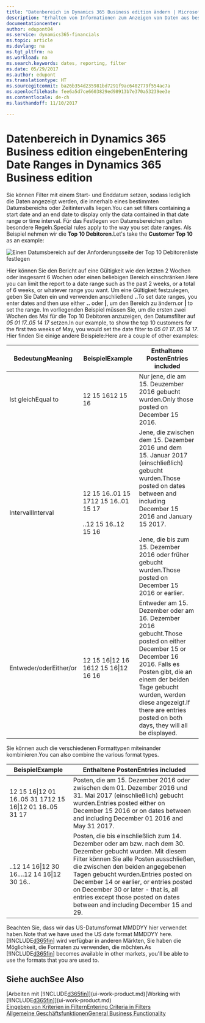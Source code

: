 ```yaml
---
title: "Datenbereich in Dynamics 365 Business edition ändern | Microsoft Docs"
description: "Erhalten von Informationen zum Anzeigen von Daten aus bestimmten Zeiträumen mithilfe von Dynamics 365 Business edition."
documentationcenter: 
author: edupont04
ms.service: dynamics365-financials
ms.topic: article
ms.devlang: na
ms.tgt_pltfrm: na
ms.workload: na
ms.search.keywords: dates, reporting, filter
ms.date: 05/29/2017
ms.author: edupont
ms.translationtype: HT
ms.sourcegitcommit: ba26b354d235981bd7291f9ac6402779f554ac7a
ms.openlocfilehash: fee6a5d7ce6603829ed98913b7e370a53239ee3e
ms.contentlocale: de-ch
ms.lasthandoff: 11/10/2017

---
```

# <a name="entering-date-ranges-in-dynamics-365-business-edition"></a><span data-ttu-id="bece4-103">Datenbereich in Dynamics 365 Business edition eingeben</span><span class="sxs-lookup"><span data-stu-id="bece4-103">Entering Date Ranges in Dynamics 365 Business edition</span></span> 
<span data-ttu-id="bece4-104">Sie können Filter mit einem Start- und Enddatum setzen, sodass lediglich die Daten angezeigt werden, die innerhalb eines bestimmten Datumsbereichs oder Zeitintervalls liegen.</span><span class="sxs-lookup"><span data-stu-id="bece4-104">You can set filters containing a start date and an end date to display only the data contained in that date range or time interval.</span></span> <span data-ttu-id="bece4-105">Für das Festlegen von Datumsbereichen gelten besondere Regeln.</span><span class="sxs-lookup"><span data-stu-id="bece4-105">Special rules apply to the way you set date ranges.</span></span> <span data-ttu-id="bece4-106">Als Beispiel nehmen wir die **Top 10 Debitoren**.</span><span class="sxs-lookup"><span data-stu-id="bece4-106">Let's take the **Customer Top 10** as an example:</span></span>

![Einen Datumsbereich auf der Anforderungsseite der Top 10 Debitorenliste festlegen](./media/ui-enter-date-ranges/customer-top10-list.png)

<span data-ttu-id="bece4-108">Hier können Sie den Bericht auf eine Gültigkeit wie den letzten 2 Wochen oder insgesamt 6 Wochen oder einen beliebigen Bereich einschränken.</span><span class="sxs-lookup"><span data-stu-id="bece4-108">Here you can limit the report to a date range such as the past 2 weeks, or a total of 6 weeks, or whatever range you want.</span></span> <span data-ttu-id="bece4-109">Um eine Gültigkeit festzulegen, geben Sie Daten ein und verwenden anschließend **..**</span><span class="sxs-lookup"><span data-stu-id="bece4-109">To set date ranges, you enter dates and then use either **..**</span></span> <span data-ttu-id="bece4-110">oder **|**, um den Bereich zu ändern.</span><span class="sxs-lookup"><span data-stu-id="bece4-110">or **|** to set the range.</span></span> <span data-ttu-id="bece4-111">Im vorliegenden Beispiel müssen Sie, um die ersten zwei Wochen des Mai für die Top 10 Debitoren anzuzeigen, den Datumsfilter auf *05 01 17..05 14 17* setzen.</span><span class="sxs-lookup"><span data-stu-id="bece4-111">In our example, to show the top 10 customers for the first two weeks of May, you would set the date filter to *05 01 17..05 14 17*.</span></span>
<span data-ttu-id="bece4-112">Hier finden Sie einige andere Beispiele:</span><span class="sxs-lookup"><span data-stu-id="bece4-112">Here are a couple of other examples:</span></span>

| <span data-ttu-id="bece4-113">Bedeutung</span><span class="sxs-lookup"><span data-stu-id="bece4-113">Meaning</span></span> | <span data-ttu-id="bece4-114">Beispiel</span><span class="sxs-lookup"><span data-stu-id="bece4-114">Example</span></span> | <span data-ttu-id="bece4-115">Enthaltene Posten</span><span class="sxs-lookup"><span data-stu-id="bece4-115">Entries included</span></span> |
|---|---|---|
|<span data-ttu-id="bece4-116">Ist gleich</span><span class="sxs-lookup"><span data-stu-id="bece4-116">Equal to</span></span>| <span data-ttu-id="bece4-117">12 15 16</span><span class="sxs-lookup"><span data-stu-id="bece4-117">12 15 16</span></span> |<span data-ttu-id="bece4-118">Nur jene, die am 15. Deuzember 2016 gebucht wurden.</span><span class="sxs-lookup"><span data-stu-id="bece4-118">Only those posted on December 15 2016.</span></span>|
|<span data-ttu-id="bece4-119">Intervall</span><span class="sxs-lookup"><span data-stu-id="bece4-119">Interval</span></span>| <span data-ttu-id="bece4-120">12 15 16..01 15 17</span><span class="sxs-lookup"><span data-stu-id="bece4-120">12 15 16..01 15 17</span></span><br /><br /><span data-ttu-id="bece4-121">..12 15 16</span><span class="sxs-lookup"><span data-stu-id="bece4-121">..12 15 16</span></span>|<span data-ttu-id="bece4-122">Jene, die zwischen dem 15. Dezember 2016 und dem 15. Januar 2017 (einschließlich) gebucht wurden.</span><span class="sxs-lookup"><span data-stu-id="bece4-122">Those posted on dates between and including December 15 2016 and January 15 2017.</span></span><br /><br /><span data-ttu-id="bece4-123">Jene, die bis zum 15. Dezember 2016 oder früher gebucht wurden.</span><span class="sxs-lookup"><span data-stu-id="bece4-123">Those posted on December 15 2016 or earlier.</span></span>|
|<span data-ttu-id="bece4-124">Entweder/oder</span><span class="sxs-lookup"><span data-stu-id="bece4-124">Either/or</span></span>|<span data-ttu-id="bece4-125">12 15 16&#124;12 16 16</span><span class="sxs-lookup"><span data-stu-id="bece4-125">12 15 16&#124;12 16 16</span></span>|<span data-ttu-id="bece4-126">Entweder am 15. Dezember oder am 16. Dezember 2016 gebucht.</span><span class="sxs-lookup"><span data-stu-id="bece4-126">Those posted on either December 15 or December 16 2016.</span></span> <span data-ttu-id="bece4-127">Falls es Posten gibt, die an einem der beiden Tage gebucht wurden, werden diese angezeigt.</span><span class="sxs-lookup"><span data-stu-id="bece4-127">If there are entries posted on both days, they will all be displayed.</span></span>|

<span data-ttu-id="bece4-128">Sie können auch die verschiedenen Formattypen miteinander kombinieren.</span><span class="sxs-lookup"><span data-stu-id="bece4-128">You can also combine the various format types.</span></span>

| <span data-ttu-id="bece4-129">Beispiel</span><span class="sxs-lookup"><span data-stu-id="bece4-129">Example</span></span> | <span data-ttu-id="bece4-130">Enthaltene Posten</span><span class="sxs-lookup"><span data-stu-id="bece4-130">Entries included</span></span> |
|---|---|
|<span data-ttu-id="bece4-131">12 15 16&#124;12 01 16..05 31 17</span><span class="sxs-lookup"><span data-stu-id="bece4-131">12 15 16&#124;12 01 16..05 31 17</span></span> | <span data-ttu-id="bece4-132">Posten, die am 15. Dezember 2016 oder zwischen dem 01. Dezember 2016 und 31. Mai 2017 (einschließlich) gebucht wurden.</span><span class="sxs-lookup"><span data-stu-id="bece4-132">Entries posted either on December 15 2016 or on dates between and including December 01 2016 and May 31 2017.</span></span> |
|<span data-ttu-id="bece4-133">..12 14 16&#124;12 30 16..</span><span class="sxs-lookup"><span data-stu-id="bece4-133">..12 14 16&#124;12 30 16..</span></span> | <span data-ttu-id="bece4-134">Posten, die bis einschließlich zum 14. Dezember oder am bzw. nach dem 30. Dezember gebucht wurden. Mit diesem Filter können Sie alle Posten ausschließen, die zwischen den beiden angegebenen Tagen gebucht wurden.</span><span class="sxs-lookup"><span data-stu-id="bece4-134">Entries posted on December 14 or earlier, or entries posted on December 30 or later - that is, all entries except those posted on dates between and including December 15 and 29.</span></span> |

<span data-ttu-id="bece4-135">Beachten Sie, dass wir das US-Datumsformat MMDDYY hier verwendet haben.</span><span class="sxs-lookup"><span data-stu-id="bece4-135">Note that we have used the US date format MMDDYY here.</span></span> <span data-ttu-id="bece4-136">[!INCLUDE[d365fin](includes/d365fin_md.md)] wird verfügbar in anderen Märkten, Sie haben die Möglichkeit, die Formaten zu verwenden, die möchten.</span><span class="sxs-lookup"><span data-stu-id="bece4-136">As [!INCLUDE[d365fin](includes/d365fin_md.md)] becomes available in other markets, you'll be able to use the formats that you are used to.</span></span>

## <a name="see-also"></a><span data-ttu-id="bece4-137">Siehe auch</span><span class="sxs-lookup"><span data-stu-id="bece4-137">See Also</span></span>
<span data-ttu-id="bece4-138">[Arbeiten mit [!INCLUDE[d365fin](includes/d365fin_long_md.md)]](ui-work-product.md)</span><span class="sxs-lookup"><span data-stu-id="bece4-138">[Working with [!INCLUDE[d365fin](includes/d365fin_long_md.md)]](ui-work-product.md)</span></span>  
[<span data-ttu-id="bece4-139">Eingeben von Kriterien in Filtern</span><span class="sxs-lookup"><span data-stu-id="bece4-139">Entering Criteria in Filters </span></span>](ui-enter-criteria-filters.md)  
[<span data-ttu-id="bece4-140">Allgemeine Geschäftsfunktionen</span><span class="sxs-lookup"><span data-stu-id="bece4-140">General Business Functionality</span></span>](ui-across-business-areas.md)

